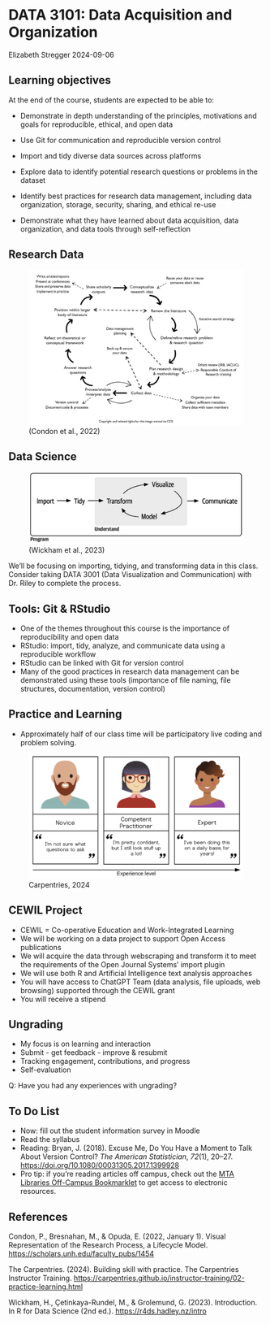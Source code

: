 DATA 3101: Data Acquisition and Organization
================
Elizabeth Stregger
2024-09-06

## Learning objectives

At the end of the course, students are expected to be able to:

- Demonstrate in depth understanding of the principles, motivations and
  goals for reproducible, ethical, and open data

- Use Git for communication and reproducible version control

- Import and tidy diverse data sources across platforms

- Explore data to identify potential research questions or problems in
  the dataset

- Identify best practices for research data management, including data
  organization, storage, security, sharing, and ethical re-use

- Demonstrate what they have learned about data acquisition, data
  organization, and data tools through self-reflection

## Research Data

<figure>
<img src="../images/research_process_condon_2022.jpg"
alt="(Condon et al., 2022)" />
<figcaption aria-hidden="true">(Condon et al., 2022)</figcaption>
</figure>

## Data Science

<figure>
<img src="../images/data_science_schematic_wickham.png"
alt="(Wickham et al., 2023)" />
<figcaption aria-hidden="true">(Wickham et al., 2023)</figcaption>
</figure>

We’ll be focusing on importing, tidying, and transforming data in this
class. Consider taking DATA 3001 (Data Visualization and Communication)
with Dr. Riley to complete the process.

## Tools: Git & RStudio

- One of the themes throughout this course is the importance of
  reproducibility and open data
- RStudio: import, tidy, analyze, and communicate data using a
  reproducible workflow
- RStudio can be linked with Git for version control
- Many of the good practices in research data management can be
  demonstrated using these tools (importance of file naming, file
  structures, documentation, version control)

## Practice and Learning

- Approximately half of our class time will be participatory live coding
  and problem solving.

<figure>
<img src="../images/skill_acquisition_carpentries.png"
alt="Carpentries, 2024" />
<figcaption aria-hidden="true">Carpentries, 2024</figcaption>
</figure>

## CEWIL Project

- CEWIL = Co-operative Education and Work-Integrated Learning
- We will be working on a data project to support Open Access
  publications
- We will acquire the data through webscraping and transform it to meet
  the requirements of the Open Journal Systems’ import plugin
- We will use both R and Artificial Intelligence text analysis
  approaches
- You will have access to ChatGPT Team (data analysis, file uploads, web
  browsing) supported through the CEWIL grant
- You will receive a stipend

## Ungrading

- My focus is on learning and interaction
- Submit - get feedback - improve & resubmit
- Tracking engagement, contributions, and progress
- Self-evaluation

Q: Have you had any experiences with ungrading?

## To Do List

- Now: fill out the student information survey in Moodle
- Read the syllabus
- Reading: Bryan, J. (2018). Excuse Me, Do You Have a Moment to Talk
  About Version Control? *The American Statistician*, *72*(1), 20–27.
  <https://doi.org/10.1080/00031305.2017.1399928>
- Pro tip: if you’re reading articles off campus, check out the [MTA
  Libraries Off-Campus
  Bookmarklet](https://libraryguides.mta.ca/research_help/research_tips/how_do_i)
  to get access to electronic resources.

## References

Condon, P., Bresnahan, M., & Opuda, E. (2022, January 1). Visual
Representation of the Research Process, a Lifecycle Model.
<https://scholars.unh.edu/faculty_pubs/1454>

The Carpentries. (2024). Building skill with practice. The Carpentries
Instructor Training.
<https://carpentries.github.io/instructor-training/02-practice-learning.html>

Wickham, H., Çetinkaya-Rundel, M., & Grolemund, G. (2023). Introduction.
In R for Data Science (2nd ed.). <https://r4ds.hadley.nz/intro>

